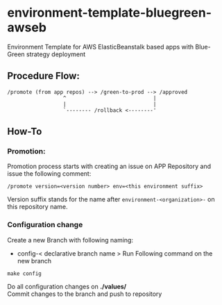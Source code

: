 # environment-template-bluegreen-awseb
Environment Template for AWS ElasticBeanstalk based apps with Blue-Green strategy deployment

## Procedure Flow:
```
/promote (from app repos) --> /green-to-prod --> /approved
                  ^                            |
                  |                            |
                  `-------- /rollback <--------'
```

## How-To
### Promotion:
Promotion process starts with creating an issue on APP Repository and issue the following comment:
```
/promote version=<version number> env=<this environment suffix>
```
Version suffix stands for the name after `environment-<organization>-` on this repository name.

### Configuration change
Create a new Branch with following naming:
* config-< declarative branch name >
Run Following command on the new branch
```
make config
```
Do all configuration changes on **./values/** <br/>
Commit changes to the branch and push to repository
